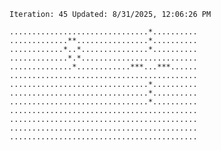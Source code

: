`Iteration: 45 Updated: 8/31/2025, 12:06:26 PM`
<!-- GOL_START -->
`...............................*..........`</br>
`.............**................*..........`</br>
`............*..*...............*..........`</br>
`.............*.*..........................`</br>
`..............*............***...***......`</br>
`..........................................`</br>
`...............................*..........`</br>
`...............................*..........`</br>
`...............................*..........`</br>
`..........................................`</br>
`..........................................`</br>
`..........................................`</br>
`..........................................`</br>
<!-- GOL_END -->
